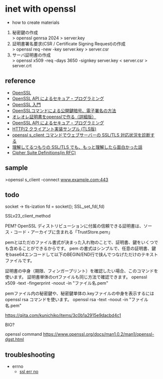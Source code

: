 # inet with openssl
- how to create materials
1. 秘密鍵の作成  
\> openssl genrsa 2024 > server.key
2. 証明書署名要求(CSR / Certificate Signing Request)の作成  
\> openssl req -new -key server.key > server.csr
3. サーバ証明書の作成  
\> openssl x509 -req -days 3650 -signkey server.key < server.csr > server.crt
## reference
- [OpenSSL](https://www.openssl.org/)
- [OpenSSL API によるセキュア・プログラミング](https://www.ibm.com/developerworks/jp/linux/library/l-openssl/)  
- [OpenSSL 入門](https://weblabo.oscasierra.net/openssl//)
- [OpenSSLコマンドによる公開鍵暗号、電子署名の方法](https://qiita.com/kunichiko/items/3c0b1a2915e9dacbd4c1)
- [オレオレ証明書をopensslで作る（詳細版）](https://ozuma.hatenablog.jp/entry/20130511/1368284304)
- [OpenSSL API によるセキュア・プログラミング](https://www.ibm.com/developerworks/jp/linux/library/l-openssl/index.html?ca=drs-)
- [HTTP/2 クライアント実装サンプル (TLS版)](https://www.nslabs.jp/http2-client-implementation-sample-tls-version.rhtml)
- [openssl s_client コマンドでウェブサーバーの SSL/TLS 対応状況を診断する](https://laboradian.com/try-openssl-s_client-command/)
- [理解してるつもりの SSL/TLS でも、もっと理解したら面白かった話](https://tkengo.github.io/blog/2015/12/01/https-details/)
- [Cipher Suite Definitions(in RFC)](https://tools.ietf.org/html/rfc5246#appendix-C)
## sample
\>openssl s_client -connect www.example.com:443  

## todo
socket -> tls-ization
fd = socket();
SSL_set_fd(,fd)

SSLv23_client_method

PEM?
 OpenSSL ディストリビューションに付属の信頼できる証明書は、ソース・コード・アーカイブに含まれる「TrustStore.pem」

pemとはただのファイル書式が決まった入れ物のことで、証明書、鍵をいくつでも含めることができるからです。
pem の書式はシンプルで、任意の証明書、鍵をbase64エンコードして以下のBEGIN/END行で挟んでつなげただけのテキストファイルです。

証明書の中身（期限、フィンガープリント）を確認したい場合、このコマンドを使います。
証明書単体のcrtファイルも同じ方法で確認できます。
openssl x509 -text -fingerprint -noout -in "ファイル名.pem"


pemファイル内の秘密鍵や、秘密鍵単体の.keyファイルの中身を表示するには openssl rsa コマンドを使います。
openssl rsa -text -noout -in "ファイル名.pem"

https://qiita.com/kunichiko/items/3c0b1a2915e9dacbd4c1

BIO?


openssl command
https://www.openssl.org/docs/man1.0.2/man1/openssl-dgst.html

## troubleshooting
- errno
  - [ssl err no](https://boringssl.googlesource.com/boringssl/+/master/include/openssl/ssl.h)